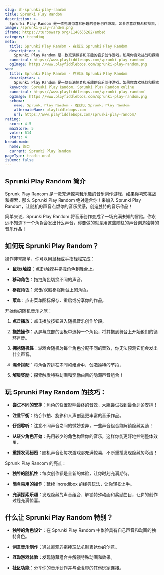 ```yaml
---
slug: zh-sprunki-play-random
title: Sprunki Play Random
description: >-
  Sprunki Play Random 是一款充满惊喜和乐趣的音乐创作游戏。如果你喜欢挑战和探索，那么 Sprunki Play Random 绝对适合你！
image: /sprunki-play-random.png
iframe: https://turbowarp.org/1148555262/embed
category: trending
meta:
  title: Sprunki Play Random - 在线玩 Sprunki Play Random
  description: >-
    Sprunki Play Random 是一款充满惊喜和乐趣的音乐创作游戏。如果你喜欢挑战和探索，那么 Sprunki Play Random 绝对适合你！
  canonical: https://www.playfiddlebops.com/sprunki-play-random/
  ogImage: https://www.playfiddlebops.com/sprunki-play-random.png
seo:
  title: Sprunki Play Random - 在线玩 Sprunki Play Random
  description: >-
    Sprunki Play Random 是一款充满惊喜和乐趣的音乐创作游戏。如果你喜欢挑战和探索，那么 Sprunki Play Random 绝对适合你！
  keywords: Sprunki Play Random, Sprunki Play Random online
  canonical: https://www.playfiddlebops.com/sprunki-play-random/
  ogImage: https://www.playfiddlebops.com/sprunki-play-random.png
  schema:
    name: Sprunki Play Random - 在线玩 Sprunki Play Random
    alternateName: playfiddlebops.com
    url: https://www.playfiddlebops.com/sprunki-play-random/
rating:
  score: 4.5
  maxScore: 5
  votes: 614
  stars: 4
breadcrumb:
  home: 首页
  current: Sprunki Play Random
pageType: traditional
isDemo: false
---
```


## Sprunki Play Random 简介

Sprunki Play Random 是一款充满惊喜和乐趣的音乐创作游戏。如果你喜欢挑战和探索，那么 Sprunki Play Random 绝对适合你！来加入 Sprunki Play Random，让随机的声音点燃你的音乐灵感，创造独特的音乐作品！

简单来说，Sprunki Play Random 将音乐创作变成了一场充满未知的冒险。你永远不知道下一个角色会发出什么声音，你要做的就是用这些随机的声音创造独特的音乐作品！

## 如何玩 Sprunki Play Random？

操作非常简单，你可以用鼠标或手指轻松完成：

- **鼠标/触控**：点击/触摸并拖拽角色到舞台上。

- **移动角色**：拖拽角色切换不同的声音。

- **移除角色**：双击/双触移除舞台上的角色。

- **菜单**：点击菜单图标保存、重启或分享你的作品。

开始你的随机音乐之旅：

1. **点击播放**：点击播放按钮进入随机音乐创作阶段。

1. **拖拽操作**：从屏幕底部的面板中选择一个角色，将其拖到舞台上开始他们的循环声音。

1. **拥抱随机性**：游戏会随机为每个角色分配不同的音效，你无法预测它们会发出什么声音。

1. **混合搭配**：将角色安排在不同的组合中，创造独特的节拍。

1. **解锁奖励**：探索触发特殊动画和奖励曲目的隐藏声音组合！

## 玩 Sprunki Play Random 的技巧：

- **尝试不同的安排**：角色的位置影响最终的音效，大胆尝试找到最合适的安排！

- **注重平衡**：结合节拍、旋律和人声创造更丰富的音乐作品。

- **仔细聆听**：注意不同声音之间的微妙差异，一些声音组合能解锁隐藏奖励！

- **从较少角色开始**：先用较少的角色构建你的音乐，这样你能更好地控制整体效果。

- **重播发现秘密**：随机声音让每次游戏都充满惊喜，不断重播发现隐藏的彩蛋！

Sprunki Play Random 的亮点：

- **独特的随机性**：每次创作都是全新的体验，让你时刻充满期待。

- **简单易用的操作**：延续 Incredibox 的经典玩法，让你轻松上手。

- **充满探索乐趣**：发现隐藏的声音组合，解锁特殊动画和奖励曲目，让你的创作过程充满惊喜。

## 什么让 Sprunki Play Random 特别？

- **独特的角色设计**：在 Sprunki Play Random 中体验具有自己声音和动画的独特角色。

- **创意音乐制作**：通过直观的拖拽玩法机制表达你的创意。

- **互动游戏体验**：发现隐藏组合并解锁特殊动画和效果。

- **社区功能**：分享你的音乐创作并与全世界的其他玩家连接。